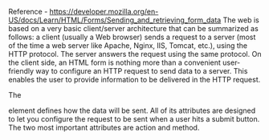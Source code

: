 Reference - https://developer.mozilla.org/en-US/docs/Learn/HTML/Forms/Sending_and_retrieving_form_data
The web is based on a very basic client/server architecture that can be summarized 
as follows: a client (usually a Web browser) sends a request to a server (most of the time a web server like 
Apache, Nginx, IIS, Tomcat, etc.), using the HTTP protocol. The server answers the request using the same protocol.
On the client side, an HTML form is nothing more than a convenient user-friendly way to configure an HTTP request
to send data to a server. This enables the user to provide information to be delivered in the HTTP request.

The <form> element defines how the data will be sent. All of its attributes are designed to let you configure the 
request to be sent when a user hits a submit button. The two most important attributes are action and method.

